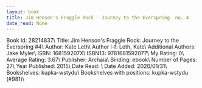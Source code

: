```yaml
---
layout: book
title: Jim Henson's Fraggle Rock - Journey to the Everspring  no. 4
date_read: None
---
```


Book Id: 28214837\ 
Title: Jim Henson's Fraggle Rock: Journey to the Everspring #4\ 
Author: Kate Leth\ 
Author l-f: Leth, Kate\ 
Additional Authors: Jake Myler\ 
ISBN: 168159207X\ 
ISBN13: 9781681592077\ 
My Rating: 0\ 
Average Rating: 3.67\ 
Publisher: Archaia\ 
Binding: ebook\ 
Number of Pages: 27\ 
Year Published: 2015\ 
Date Read: \ 
Date Added: 2020/01/31\ 
Bookshelves: kupka-wstydu\ 
Bookshelves with positions: kupka-wstydu (#981)\ 

